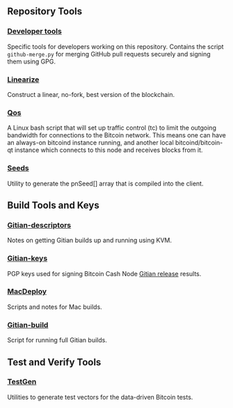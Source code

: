 Repository Tools
---------------------

### [Developer tools](devtools/) ###

Specific tools for developers working on this repository.
Contains the script `github-merge.py` for merging GitHub pull requests securely and signing them using GPG.

### [Linearize](linearize/) ###

Construct a linear, no-fork, best version of the blockchain.

### [Qos](qos/) ###

A Linux bash script that will set up traffic control (tc) to limit the outgoing bandwidth for connections to the Bitcoin network. This means one can have an always-on bitcoind instance running, and another local bitcoind/bitcoin-qt instance which connects to this node and receives blocks from it.

### [Seeds](seeds/) ###

Utility to generate the pnSeed[] array that is compiled into the client.

Build Tools and Keys
---------------------

### [Gitian-descriptors](gitian-descriptors/) ###

Notes on getting Gitian builds up and running using KVM.

### [Gitian-keys](gitian-signing/)

PGP keys used for signing Bitcoin Cash Node [Gitian release](../doc/release-process.md) results.

### [MacDeploy](macdeploy/) ###

Scripts and notes for Mac builds.

### [Gitian-build](gitian-build.py) ###

Script for running full Gitian builds.

Test and Verify Tools 
---------------------

### [TestGen](testgen/) ###
Utilities to generate test vectors for the data-driven Bitcoin tests.
